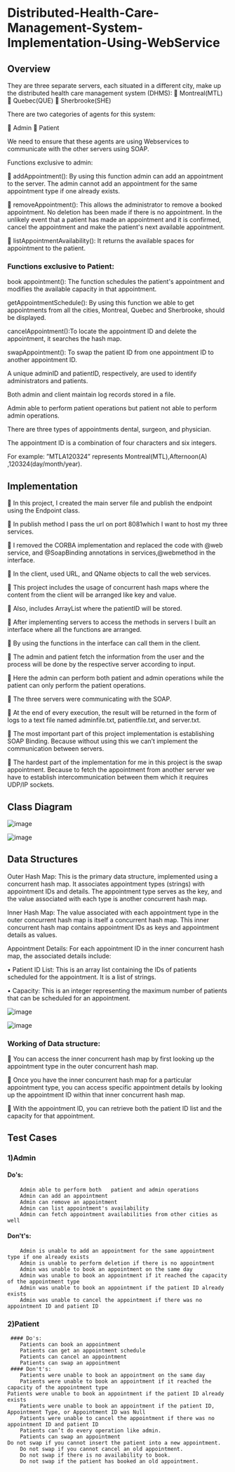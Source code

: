 # Distributed-Health-Care-Management-System-Implementation-Using-WebService

## Overview


They are three separate servers, each situated in a different city, make up the distributed health care management system (DHMS):
	Montreal(MTL)
	Quebec(QUE)
	Sherbrooke(SHE)


There are two categories of agents for this system:

	Admin
	Patient 

We need to ensure that these agents are using Webservices to communicate with the other servers using SOAP.


Functions exclusive to admin:

	addAppointment(): By using this function admin can add an appointment to the server. The admin cannot add an appointment for the same appointment type if one already exists.

	removeAppointment(): This allows the administrator to remove a booked appointment. No deletion has been made if there is no appointment. In the unlikely event that a patient has made an appointment and it is confirmed, cancel the appointment and make the patient's next available appointment.

	listAppointmentAvailability(): It returns the available spaces for appointment to the patient.


### Functions exclusive to Patient:

book appointment(): The function schedules the patient's appointment and modifies the available capacity in that appointment.


getAppointmentSchedule(): By using this function we able to get appointments from all the cities, Montreal, Quebec and Sherbrooke, should be displayed.


cancelAppointment():To locate the appointment ID and delete the appointment, it searches the hash map.

swapAppointment(): To swap the patient ID from one appointment ID to another appointment ID.


A unique adminID and patientID, respectively, are used to identify administrators and patients.

Both admin and client maintain log records stored in a file.

Admin able to perform patient operations but patient not able to perform admin operations.

There are three types of appointments dental, surgeon, and physician.

The appointment ID is a combination of four characters and six integers.

For example: ”MTLA120324” represents Montreal(MTL),Afternoon(A)
,120324(day/month/year).


## Implementation

	In this project, I created the main server file and publish the endpoint using the Endpoint class.

	In publish method I pass the url on port 8081which I want to host my three services.

	I removed the CORBA implementation and replaced the code with @web service, and @SoapBinding annotations in services,@webmethod in the interface.

	In the client, used URL, and QName objects to call the web services.

	This project includes the usage of concurrent hash maps where the content from the client will be arranged like key and value.

	Also, includes ArrayList where the patientID will be stored.

	 After implementing servers to access the methods in servers I built an interface where all the functions are arranged.

	By using the functions in the interface can call them in the client.

	The admin and patient fetch the information from the user and the process will be done by the respective server according to input.

	Here the admin can perform both patient and admin operations while the patient can only perform the patient operations.

	The three servers were communicating with the SOAP.

	At the end of every execution, the result will be returned in the form of logs to a text file named adminfile.txt, patientfile.txt, and server.txt.

	The most important part of this project implementation is establishing SOAP Binding. Because without using this we can’t implement the communication between servers.

	The hardest part of the implementation for me in this project is the swap appointment. Because to fetch the appointment from another server we have to establish intercommunication between them which it requires UDP/IP sockets.

## Class Diagram

![image](https://github.com/naveen777-github/-Distributed-Health-Care-Management-System-Implementation-Using-Web-Service/assets/85072641/23a76737-0c84-43b7-8c5e-1656606c0a64)

![image](https://github.com/naveen777-github/-Distributed-Health-Care-Management-System-Implementation-Using-Web-Service/assets/85072641/337ae482-0475-44e3-b5c6-65c6bd5abb88)

## Data Structures

Outer Hash Map: This is the primary data structure, implemented using a concurrent hash map. It associates appointment types (strings) with appointment IDs and details. The appointment type serves as the key, and the value associated with each type is another concurrent hash map.

Inner Hash Map: The value associated with each appointment type in the outer concurrent hash map is itself a concurrent hash map. This inner concurrent hash map contains appointment IDs as keys and appointment details as values.


Appointment Details: For each appointment ID in the inner concurrent hash map, the associated details include:

•	Patient ID List: This is an array list containing the IDs of patients scheduled for the appointment. It is a list of strings.

•	Capacity: This is an integer representing the maximum number of patients that can be scheduled for an appointment.

![image](https://github.com/naveen777-github/-Distributed-Health-Care-Management-System-Implementation-Using-Web-Service/assets/85072641/0dac795d-ca55-4d34-8a91-8a2abda58a6f)

![image](https://github.com/naveen777-github/-Distributed-Health-Care-Management-System-Implementation-Using-Web-Service/assets/85072641/69cbccfd-57c8-4c03-af57-cb96a674ba86)

### Working of Data structure:

	You can access the inner concurrent hash map by first looking up the appointment type in the outer concurrent hash map.

	Once you have the inner concurrent hash map for a particular appointment type, you can access specific appointment details by looking up the appointment ID within that inner concurrent hash map.

	With the appointment ID, you can retrieve both the patient ID list and the capacity for that appointment.

## Test Cases

### 1)Admin
   #### Do's:
        Admin able to perform both   patient and admin operations
        Admin can add an appointment
        Admin can remove an appointment
        Admin can list appointment's availability
        Admin can fetch appointment availabilities from other cities as well
  #### Don't's:
        Admin is unable to add an appointment for the same appointment type if one already exists
        Admin is unable to perform deletion if there is no appointment
        Admin was unable to book an appointment on the same day
        Admin was unable to book an appointment if it reached the capacity of the appointment type
        Admin was unable to book an appointment if the patient ID already exists
        Admin was unable to cancel the appointment if there was no appointment ID and patient ID
### 2)Patient
     #### Do's:    
        Patients can book an appointment  
        Patients can get an appointment schedule
        Patients can cancel an appointment
        Patients can swap an appointment
     #### Don't's:	
        Patients were unable to book an appointment on the same day
        Patients were unable to book an appointment if it reached the capacity of the appointment type
	Patients were unable to book an appointment if the patient ID already exists
        Patients were unable to book an appointment if the patient ID, Appointment Type, or Appointment ID was Null	
        Patients were unable to cancel the appointment if there was no appointment ID and patient ID
        Patients can’t do every operation like admin.
        Patients can swap an appointment
	Do not swap if you cannot insert the patient into a new appointment.
        Do not swap if you cannot cancel an old appointment.		
        Do not swap if there is no availability to book.		
        Do not swap if the patient has booked an old appointment.













